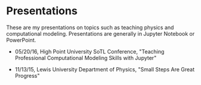 # Presentations
These are my presentations on topics such as teaching physics and computational modeling. Presentations are generally in Jupyter Notebook or PowerPoint.

- 05/20/16, High Point University SoTL Conference, "Teaching Professional Computational Modeling Skills with Jupyter"

- 11/13/15, Lewis University Department of Physics, "Small Steps Are Great Progress"
